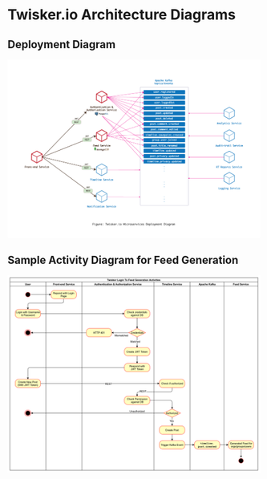 # Twisker.io Architecture Diagrams

## Deployment Diagram

![twister-deployment-diagram.png](https://raw.githubusercontent.com/isfar/twisker-architecture/master/twister-deployment-diagram.png)

## Sample Activity Diagram for Feed Generation

![activity-diagram.png](https://raw.githubusercontent.com/isfar/twisker-architecture/master/activity-diagram.png)

